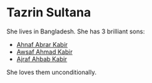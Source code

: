# Tazrin SultanaShe lives in Bangladesh. She has 3 brilliant sons:  - [Ahnaf Abrar Kabir](/wiki/ahnaf)  - [Awsaf Ahmad Kabir](/wiki/awsaf)  - [Ajraf Ahbab Kabir](/wiki/ajraf)    She loves them unconditionally.